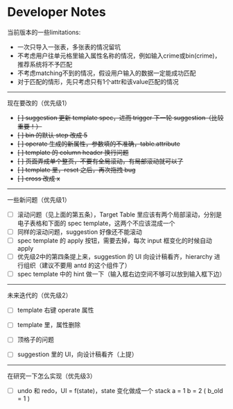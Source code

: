 # Developer Notes
当前版本的一些limitations:

- 一次只导入一张表，多张表的情况留坑
- 不考虑用户往单元格里输入属性名称的情况，例如输入crime或bin(crime)，推荐系统将不予匹配
- 不考虑matching不到的情况，假设用户输入的数据一定能成功匹配
- 对于匹配的情形，先只考虑只有1个attr和该value匹配的情况

---

现在要改的（优先级1）
- ~~[ ] suggestion 更新 template spec，进而 trigger 下一轮 suggestion（比较重要！）~~
- ~~[ ] bin 的默认 step 改成 5~~
- ~~[ ] operate 生成的新属性，参数填的不准确，table.attribute~~
- ~~[ ] template 的 column header 换行问题~~
- ~~[ ] 页面弄成单个整页，不要有全局滚动，有局部滚动就可以了~~
- ~~[ ] template 里，reset 之后，再次拖拽 bug~~
- ~~[ ] cross 改成 x~~

---

一些新问题（优先级1）
- [ ] 滚动问题（见上面的第五条），Target Table 里应该有两个局部滚动，分别是电子表格和下面的 spec template，这两个不应该混成一个
- [ ] 同样的滚动问题，suggestion 好像还不能滚动
- [ ] spec template 的 apply 按钮，需要去掉，每次 input 框变化的时候自动 apply
- [ ] 优先级2中的第四条提上来，suggestion 的 UI 向设计稿看齐，hierarchy 进行组织（建议不要用 antd 的这个组件了）
- [ ] spec template 中的 hint 做一下（输入框右边空间不够可以放到输入框下边）

---

未来迭代的（优先级2）
- [ ] template 右键 operate 属性
- [ ] template 里，属性删除
- [ ] 顶格子的问题
- [ ] suggestion 里的 UI，向设计稿看齐（上提）


---

在研究一下怎么实现（优先级3）
- [ ] undo 和 redo，UI = f(state)，state 变化做成一个 stack
  a = 1
  b = 2 ( b_old = 1 )
  